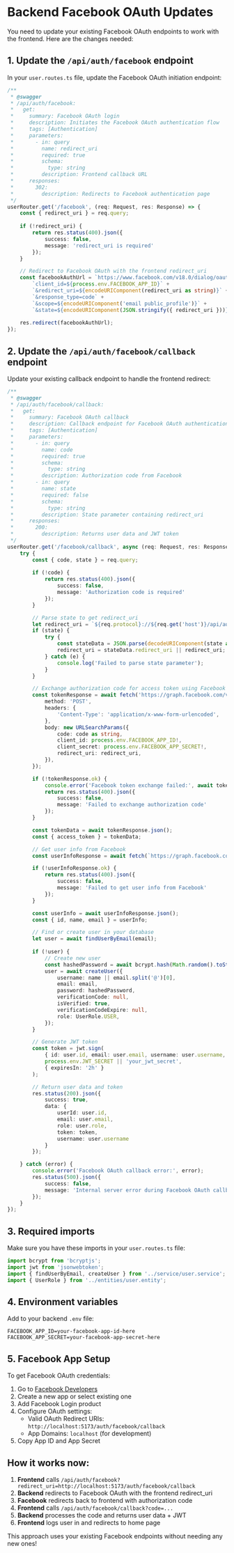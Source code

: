 # Backend Facebook OAuth Updates

You need to update your existing Facebook OAuth endpoints to work with the frontend. Here are the changes needed:

## 1. Update the `/api/auth/facebook` endpoint

In your `user.routes.ts` file, update the Facebook OAuth initiation endpoint:

```typescript
/**
 * @swagger
 * /api/auth/facebook:
 *   get:
 *     summary: Facebook OAuth login
 *     description: Initiates the Facebook OAuth authentication flow
 *     tags: [Authentication]
 *     parameters:
 *       - in: query
 *         name: redirect_uri
 *         required: true
 *         schema:
 *           type: string
 *         description: Frontend callback URL
 *     responses:
 *       302:
 *         description: Redirects to Facebook authentication page
 */
userRouter.get('/facebook', (req: Request, res: Response) => {
    const { redirect_uri } = req.query;
    
    if (!redirect_uri) {
        return res.status(400).json({
            success: false,
            message: 'redirect_uri is required'
        });
    }

    // Redirect to Facebook OAuth with the frontend redirect_uri
    const facebookAuthUrl = `https://www.facebook.com/v18.0/dialog/oauth?` +
        `client_id=${process.env.FACEBOOK_APP_ID}` +
        `&redirect_uri=${encodeURIComponent(redirect_uri as string)}` +
        `&response_type=code` +
        `&scope=${encodeURIComponent('email public_profile')}` +
        `&state=${encodeURIComponent(JSON.stringify({ redirect_uri }))}`;
    
    res.redirect(facebookAuthUrl);
});
```

## 2. Update the `/api/auth/facebook/callback` endpoint

Update your existing callback endpoint to handle the frontend redirect:

```typescript
/**
 * @swagger
 * /api/auth/facebook/callback:
 *   get:
 *     summary: Facebook OAuth callback
 *     description: Callback endpoint for Facebook OAuth authentication
 *     tags: [Authentication]
 *     parameters:
 *       - in: query
 *         name: code
 *         required: true
 *         schema:
 *           type: string
 *         description: Authorization code from Facebook
 *       - in: query
 *         name: state
 *         required: false
 *         schema:
 *           type: string
 *         description: State parameter containing redirect_uri
 *     responses:
 *       200:
 *         description: Returns user data and JWT token
 */
userRouter.get('/facebook/callback', async (req: Request, res: Response) => {
    try {
        const { code, state } = req.query;
        
        if (!code) {
            return res.status(400).json({
                success: false,
                message: 'Authorization code is required'
            });
        }

        // Parse state to get redirect_uri
        let redirect_uri = `${req.protocol}://${req.get('host')}/api/auth/facebook/callback`;
        if (state) {
            try {
                const stateData = JSON.parse(decodeURIComponent(state as string));
                redirect_uri = stateData.redirect_uri || redirect_uri;
            } catch (e) {
                console.log('Failed to parse state parameter');
            }
        }

        // Exchange authorization code for access token using Facebook OAuth2 API
        const tokenResponse = await fetch('https://graph.facebook.com/v18.0/oauth/access_token', {
            method: 'POST',
            headers: {
                'Content-Type': 'application/x-www-form-urlencoded',
            },
            body: new URLSearchParams({
                code: code as string,
                client_id: process.env.FACEBOOK_APP_ID!,
                client_secret: process.env.FACEBOOK_APP_SECRET!,
                redirect_uri: redirect_uri,
            }),
        });

        if (!tokenResponse.ok) {
            console.error('Facebook token exchange failed:', await tokenResponse.text());
            return res.status(400).json({
                success: false,
                message: 'Failed to exchange authorization code'
            });
        }

        const tokenData = await tokenResponse.json();
        const { access_token } = tokenData;

        // Get user info from Facebook
        const userInfoResponse = await fetch(`https://graph.facebook.com/v18.0/me?fields=id,name,email&access_token=${access_token}`);

        if (!userInfoResponse.ok) {
            return res.status(400).json({
                success: false,
                message: 'Failed to get user info from Facebook'
            });
        }

        const userInfo = await userInfoResponse.json();
        const { id, name, email } = userInfo;

        // Find or create user in your database
        let user = await findUserByEmail(email);
        
        if (!user) {
            // Create new user
            const hashedPassword = await bcrypt.hash(Math.random().toString(36), 10);
            user = await createUser({
                username: name || email.split('@')[0],
                email: email,
                password: hashedPassword,
                verificationCode: null,
                isVerified: true,
                verificationCodeExpire: null,
                role: UserRole.USER,
            });
        }

        // Generate JWT token
        const token = jwt.sign(
            { id: user.id, email: user.email, username: user.username, role: user.role },
            process.env.JWT_SECRET || 'your_jwt_secret',
            { expiresIn: '2h' }
        );

        // Return user data and token
        res.status(200).json({
            success: true,
            data: {
                userId: user.id,
                email: user.email,
                role: user.role,
                token: token,
                username: user.username
            }
        });

    } catch (error) {
        console.error('Facebook OAuth callback error:', error);
        res.status(500).json({
            success: false,
            message: 'Internal server error during Facebook OAuth callback'
        });
    }
});
```

## 3. Required imports

Make sure you have these imports in your `user.routes.ts` file:

```typescript
import bcrypt from 'bcryptjs';
import jwt from 'jsonwebtoken';
import { findUserByEmail, createUser } from '../service/user.service';
import { UserRole } from '../entities/user.entity';
```

## 4. Environment variables

Add to your backend `.env` file:

```env
FACEBOOK_APP_ID=your-facebook-app-id-here
FACEBOOK_APP_SECRET=your-facebook-app-secret-here
```

## 5. Facebook App Setup

To get Facebook OAuth credentials:

1. Go to [Facebook Developers](https://developers.facebook.com/)
2. Create a new app or select existing one
3. Add Facebook Login product
4. Configure OAuth settings:
   - Valid OAuth Redirect URIs: `http://localhost:5173/auth/facebook/callback`
   - App Domains: `localhost` (for development)
5. Copy App ID and App Secret

## How it works now:

1. **Frontend** calls `/api/auth/facebook?redirect_uri=http://localhost:5173/auth/facebook/callback`
2. **Backend** redirects to Facebook OAuth with the frontend redirect_uri
3. **Facebook** redirects back to frontend with authorization code
4. **Frontend** calls `/api/auth/facebook/callback?code=...` 
5. **Backend** processes the code and returns user data + JWT
6. **Frontend** logs user in and redirects to home page

This approach uses your existing Facebook endpoints without needing any new ones! 